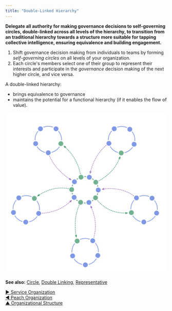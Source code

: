```yaml
---
title: "Double-Linked Hierarchy"
---
```



**Delegate all authority for making governance decisions to self-governing circles, double-linked across all levels of the hierarchy, to transition from an traditional hierarchy towards a structure more suitable for tapping collective intelligence, ensuring equivalence and building engagement.**

1. Shift governance decision making from individuals to teams by forming <dfn data-info="Self-Governance: People governing themselves within the constraints of a domain.">self-governing</dfn> <dfn data-info="Circle: A self-governing and semi-autonomous team of equivalent people who collaborate to account for a domain.">circles</dfn> on all levels of your organization.
2. Each circle's members select one of their group to represent their interests and participate in the <dfn data-info="Governance: The process of setting objectives and making and evolving decisions that guide people towards achieving those objectives.">governance</dfn> decision making of the next higher circle, and vice versa.

A double-linked hierarchy:

- brings equivalence to governance
- maintains the potential for a functional hierarchy (if it enables the flow of value).

![A double-linked hierarchy: not your typical hierarchy](img/structural-patterns/double-linked-hierarchy.png)

**See also:** [Circle](Circle.html), [Double Linking](Double-Linking.html), [Representative](Representative.html)

[&#9654; Service Organization](service-organization.html)<br/>[&#9664; Peach Organization](peach-organization.html)<br/>[&#9650; Organizational Structure](organizational-structure.html)


